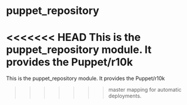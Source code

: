 # puppet_repository #

<<<<<<< HEAD
This is the puppet_repository module. It provides the Puppet/r10k
=======
This is the puppet_repository module. It provides the Puppet/r10k 
>>>>>>> master
mapping for automatic deployments.
